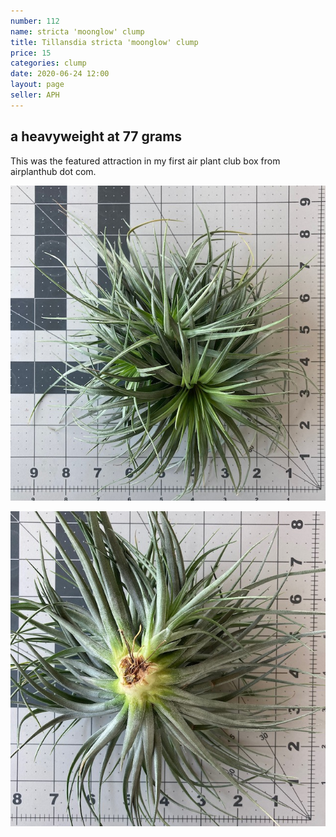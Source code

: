 ```yaml
---
number: 112
name: stricta 'moonglow' clump
title: Tillansdia stricta 'moonglow' clump
price: 15
categories: clump
date: 2020-06-24 12:00
layout: page
seller: APH
---
```

## a heavyweight at 77 grams

This was the featured attraction in my first air plant club box from airplanthub dot com.

!["Tillandsia stricta 'moonglow'"](/i/IMG_0071.jpeg "Tillandsia stricta 'moonglow'")

!["Tillandsia stricta 'moonglow'"](/i/IMG_0072.jpeg "Tillandsia stricta 'moonglow'")
